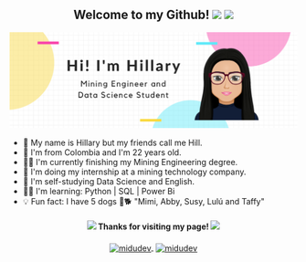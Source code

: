 <p align="center" width="300">
      <h2 align="center"> Welcome to my Github! <img src="https://media.giphy.com/media/daU84afaTNkHoozNI4/giphy.gif" width="50">  <img src="https://media.giphy.com/media/Ts04d5yw9jJI4qBUFE/giphy.gif" width="30"> </h2>
</p>
<p align="right">
<img width="1000" src="https://github.com/abloominghill/abloominghill/blob/bb956e6d73edb98561ce01e4c09f62bc20f5a7bb/Hi!%20I'm%20Hillary.png" />
</p>



- 🌻 My name is Hillary but my friends call me Hill.
- 🍄 I'm from Colombia and I'm 22 years old.
- 👩‍🎓 I'm currently finishing my Mining Engineering degree.
- 🌱 I'm doing my internship at a mining technology company.
- 🦉 I'm self-studying Data Science and English.
- 👩‍💻 I'm learning: Python | SQL | Power Bi
- 💡 Fun fact: I have 5 dogs 🐶🐕 "Mimi, Abby, Susy, Lulú and Taffy" 

      
<h4 align="center"> <img src="https://media1.giphy.com/media/egY34lzjJ0pni2P9Ma/giphy.gif?cid=790b76118acaadd6e181074c543e354203e5a8a714d51bd8&rid=giphy.gif&ct=s" width="25"> Thanks for visiting my page! <img src="https://media3.giphy.com/media/cYVOZY4kxrIsBOpbwz/200w.webp?cid=ecf05e47256e9vbf2niglihbx2ed8p54rnrnpykjz8j4vwbv&rid=200w.webp&ct=s" width="30"></h4>
      
<p align="center">
      <a href="https://www.linkedin.com/in/hillarymd/" target="blank" style='margin-right:4px'><img align="center" src="https://cdn-icons-png.flaticon.com/512/145/145807.png" alt="midudev" height="28px" width="28px" />   </a>
      <a href="https://twitter.com/abloominghill_" target="blank">
    <img align="center" src="https://cdn-icons-png.flaticon.com/512/179/179342.png" alt="midudev" height="28px" width="28px" />
  </a>
  

